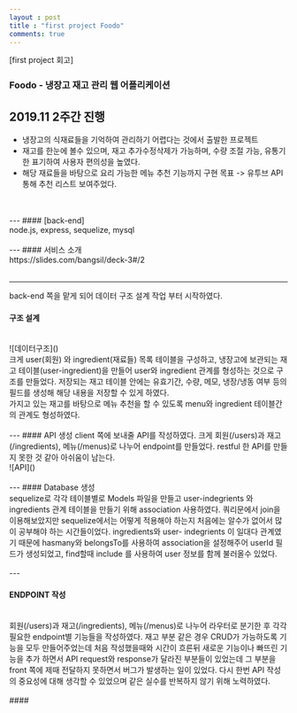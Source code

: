 ```yaml
---
layout : post
title : "first project Foodo"
comments: true
---
```

[first project 회고]
### Foodo - 냉장고 재고 관리 웹 어플리케이션
2019.11 2주간 진행
<br/>
---
- 냉장고의 식재료들을 기억하여 관리하기 어렵다는 것에서 출발한 프로젝트
- 재고를 한눈에 볼수 있으며, 재고 추가수정삭제가 가능하며, 수량 조절 가능, 유통기한 표기하여 사용자 편의성을 높였다.
- 해당 재료들을 바탕으로 요리 가능한 메뉴 추천 기능까지 구현 목표 -> 유투브 API 통해 추천 리스트 보여주었다.
<br/>
<br/>
---
#### [back-end]
<br/>
node.js, express, sequelize, mysql
<br/>
<br/>
---
#### 서비스 소개
<br/>
https://slides.com/bangsil/deck-3#/2
<br/>
<br/>

---
back-end 쪽을 맡게 되어 데이터 구조 설계 작업 부터 시작하였다.
<br/>
#### 구조 설계
<br/>
![데이터구조](<http://ginsum.github.io/images/2019-12-10-17-03-13.png>)
<br/>
크게 user(회원) 와 ingredient(재료들) 목록 테이블을 구성하고, 냉장고에 보관되는 재고 테이블(user-ingredient)을 만들어 user와 ingredient 관계를 형성하는 것으로 구조를 만들었다. 저장되는 재고 테이블 안에는 유효기간, 수량, 메모, 냉장/냉동 여부 등의 필드를 생성해 해당 내용을 저장할 수 있게 하였다.
<br/>
가지고 있는 재고를 바탕으로 메뉴 추천을 할 수 있도록 menu와 ingredient 테이블간의 관계도 형성하였다.
<br/>
<br/>
---
#### API 생성
client 쪽에 보내줄 API를 작성하였다. 크게 회원(/users)과 재고(/ingredients), 메뉴(/menus)로 나누어 endpoint를 만들었다. 
restful 한 API를 만들지 못한 것 같아 아쉬움이 남는다.
<br/>
![API](<http://ginsum.github.io/images/2019-12-10-17-38-17.png>)
<br/>
<br/>
---
#### Database 생성
<br/>
sequelize로 각각 테이블별로 Models 파일을 만들고 user-indegrients 와 ingredients 관계 테이블을 만들기 위해 association 사용하였다.
쿼리문에서 join을 이용해보았지만 sequelize에서는 어떻게 적용해야 하는지 처음에는 알수가 없어서 많이 공부해야 하는 시간들이었다. ingredients와 user- indegrients 이 일대다 관계였기 때문에 hasmany와 belongsTo를 사용하여 association을 설정해주어 userId 필드가 생성되었고, find할때 include 를 사용하여 user 정보를 함께 불러올수 있었다.
<br/>
<br/>
---

#### ENDPOINT 작성
<br/>
회원(/users)과 재고(/ingredients), 메뉴(/menus)로 나누어 라우터로 분기한 후 각각 필요한 endpoint별 기능들을 작성하였다. 재고 부분 같은 경우 CRUD가 가능하도록 기능을 모두 만들어주었는데 처음 작성했을때와 시간이 흐른뒤 새로운 기능이나 빠뜨린 기능을 추가 하면서 API request와 response가 달라진 부분들이 있었는데 그 부분을 front 쪽에 제때 전달하지 못하면서 버그가 발생하는 일이 있었다. 다시 한번 API 작성의 중요성에 대해 생각할 수 있었으며 같은 실수를 반복하지 않기 위해 노력하였다.
<br/>
<br/>
#### 





